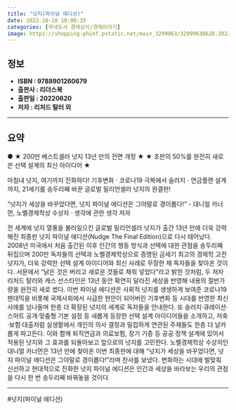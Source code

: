 ```yaml
---
title: "넛지(파이널 에디션)"
date: 2022-10-18 10:08:35
categories: [국내도서 경제상식/경제이야기]
image: https://shopping-phinf.pstatic.net/main_3299963/32999638628.20220622070147.jpg
---
```


## **정보**

- **ISBN : 9788901260679**
- **출판사 : 리더스북**
- **출판일 : 20220620**
- **저자 : 리처드 탈러 외**

------



## **요약**

● ★ 200만 베스트셀러 넛지 13년 만의 전면 개정 ★
★ 초판의 50%를 완전히 새로 쓴 선택 설계의 최신 아이디어 ★

마침내 넛지, 여기까지 진화하다!
기후변화 · 코로나19 극복에서 슬러지 · 연금플랜 설계까지,
21세기를 송두리째 바꾼 글로벌 밀리언셀러 넛지의 완결판!

 “넛지가 세상을 바꾸었다면, 넛지 파이널 에디션은 그야말로 경이롭다!” 
            - 대니얼 카너먼, 노벨경제학상 수상자 · 생각에 관한 생각 저자

전 세계에 넛지 열풍을 불러일으킨 글로벌 밀리언셀러 넛지가 출간 13년 만에 더욱 강력해진 최종판 넛지 파이널 에디션(Nudge The Final Edition)으로 다시 태어났다. 2008년 미국에서 처음 출간된 이후 인간의 행동 방식과 선택에 대한 관점을 송두리째 뒤집으며 200만 독자들의 선택과 노벨경제학상으로 증명된 금세기 최고의 경제학 고전 넛지가, 더욱 강력한 선택 설계 아이디어와 최신 사례로 무장한 채 독자들을 찾아온 것이다. 서문에서 “낡은 것은 버리고 새로운 것들로 채워 넣었다”라고 밝힌 것처럼, 두 저자 리처드 탈러와 캐스 선스타인은 13년 동안 확연히 달라진 세상을 반영해 내용의 절반가량을 완전히 새로 썼다. 
이번 파이널 에디션은 사회적 넛지를 생생하게 보여준 코로나19 팬데믹을 비롯해 국제사회에서 시급한 현안이 되어버린 기후변화 등 시대를 반영한 최신 사례를 넘나들며 한층 더 확장된 넛지의 세계로 독자들을 안내한다. 또 슬러지·큐레이션·스마트 공개·맞춤형 기본 설정 등 새롭게 등장한 선택 설계 아이디어들을 소개하고, 저축·보험·대출처럼 실생활에서 개인의 의사 결정과 밀접하게 연관된 주제들도 한층 더 날카롭게 파고든다. 이와 함께 퇴직연금과 의료보험, 장기 기증 등 공공 정책 설계에 있어서 적용된 넛지와 그 효과를 되돌아보고 앞으로의 넛지를 고민한다.
노벨경제학상 수상자인 대니얼 카너먼은 13년 만에 찾아온 이번 최종판에 대해 “넛지가 세상을 바꾸었다면, 넛지 파이널 에디션은 그야말로 경이롭다!”라며 찬사를 보냈다. 변화하는 시대에 발맞춰 신선하고 현대적으로 진화한 넛지 파이널 에디션은 인간과 세상을 바라보는 우리의 관점을 다시 한 번 송두리째 바꿔놓을 것이다.

------

#넛지(파이널 에디션)


